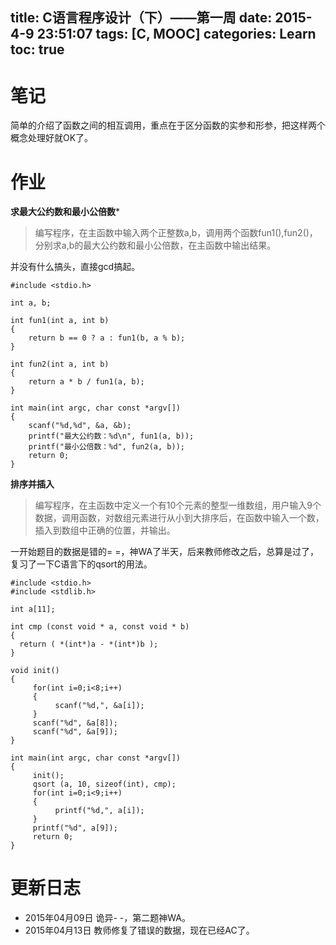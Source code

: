 title: C语言程序设计（下）——第一周
date: 2015-4-9 23:51:07
tags: [C, MOOC]
categories: Learn
toc: true
---
# 笔记
简单的介绍了函数之间的相互调用，重点在于区分函数的实参和形参，把这样两个概念处理好就OK了。

<!-- more -->

# 作业
**求最大公约数和最小公倍数***
> 编写程序，在主函数中输入两个正整数a,b，调用两个函数fun1(),fun2()，分别求a,b的最大公约数和最小公倍数，在主函数中输出结果。

并没有什么搞头，直接gcd搞起。
```
#include <stdio.h>

int a, b;

int fun1(int a, int b)
{
	return b == 0 ? a : fun1(b, a % b);
}

int fun2(int a, int b)
{
	return a * b / fun1(a, b);
}

int main(int argc, char const *argv[])
{
	scanf("%d,%d", &a, &b);
	printf("最大公约数：%d\n", fun1(a, b));
	printf("最小公倍数：%d", fun2(a, b));
	return 0;
}
```

**排序并插入**
> 编写程序，在主函数中定义一个有10个元素的整型一维数组，用户输入9个数据，调用函数，对数组元素进行从小到大排序后，在函数中输入一个数，插入到数组中正确的位置，并输出。

一开始题目的数据是错的= =，神WA了半天，后来教师修改之后，总算是过了，复习了一下C语言下的qsort的用法。

```
#include <stdio.h>
#include <stdlib.h>

int a[11];

int cmp (const void * a, const void * b)
{
  return ( *(int*)a - *(int*)b );
}

void init()
{
     for(int i=0;i<8;i++)
     {
          scanf("%d,", &a[i]);
     }
     scanf("%d", &a[8]);
     scanf("%d", &a[9]);
}

int main(int argc, char const *argv[])
{
     init();
     qsort (a, 10, sizeof(int), cmp);
     for(int i=0;i<9;i++)
     {
          printf("%d,", a[i]);
     }
     printf("%d", a[9]);
     return 0;
}
```

# 更新日志
- 2015年04月09日 诡异- -，第二题神WA。
- 2015年04月13日 教师修复了错误的数据，现在已经AC了。